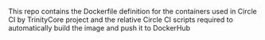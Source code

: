 This repo contains the Dockerfile definition for the containers used in Circle CI by TrinityCore project and the relative Circle CI scripts required to automatically build the image and push it to DockerHub
